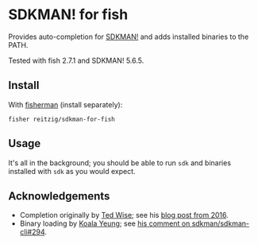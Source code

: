 # SDKMAN! for fish

Provides auto-completion for [SDKMAN!] and adds installed binaries to the PATH.

Tested with fish 2.7.1 and SDKMAN! 5.6.5.

## Install

With [fisherman] (install separately):

```
fisher reitzig/sdkman-for-fish
```

## Usage

It's all in the background; you should be able to run `sdk` and binaries installed
with `sdk` as you would expect.

## Acknowledgements

 * Completion originally by [Ted Wise](https://github.com/ctwise); see his 
     [blog post from 2016](http://tedwise.com/2016/02/26/using-sdkman-with-the-fish-shell).
 * Binary loading by [Koala Yeung](https://github.com/yookoala);
     see [his comment on sdkman/sdkman-cli#294](https://github.com/sdkman/sdkman-cli/issues/294#issuecomment-318252058).

[SDKMAN!]: https://github.com/sdkman/sdkman-cli
[fisherman]: https://github.com/fisherman/fisherman
